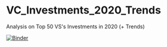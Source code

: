 # VC_Investments_2020_Trends
Analysis on Top 50 VS's Investments in 2020 (+ Trends) 

[![Binder](https://mybinder.org/badge_logo.svg)](https://mybinder.org/v2/gh/eytanohana/VC_Investments_2020_Trends/HEAD)

